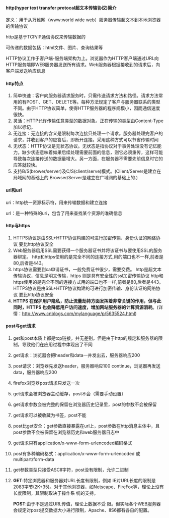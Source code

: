 #### http(hyper text transfer protocal超文本传输协议)简介

定义：用于从万维网（www:world wide web）服务器传输超文本到本地浏览器的传输协议

http是基于TCP/IP通信协议来传输数据的

可传递的数据包括：html文件、图片、查询结果等

HTTP协议工作于客户端-服务端架构为上。浏览器作为HTTP客户端通过URL向HTTP服务端即WEB服务器发送所有请求。Web服务器根据接收到的请求后，向客户端发送响应信息

#### http特点

1. 简单快速：客户向服务器请求服务时，只需传送请求方法和路径。请求方法常用的有POST、GET、DELETE等。每种方法规定了客户与服务器联系的类型不同。由于HTTP协议简单，使得HTTP服务器的程序规模小，因而通信速度很快。
2. 灵活：HTTP允许传输任意类型的数据对象。正在传输的类型由Content-Type加以标记。
3. 无连接：无连接的含义是限制每次连接只处理一个请求。服务器处理完客户的请求，并收到客户的应答后，即断开连接。采用这种方式可以节省传输时间
4. 无状态：HTTP协议是无状态协议。无状态是指协议对于事务处理没有记忆能力。缺少状态意味着如果后续处理需要前面的信息，则它必须重传，这样可能导致每次连接传送的数据量增大。另一方面，在服务器不需要先前信息时它的应答就较快。
5. 支持B/S(brower/server)及C/S(client/serve)模式。(Client/Server是建立在局域网的基础上的.Browser/Server是建立在广域网的基础上的.)

#### uri和url

uri：http统一资源标示符，用来传输数据和建立连接

url：是一种特殊的uri，包含了用来查找某个资源的准确信息

#### http与https

1. HTTPS协议是由SSL+HTTP协议构建的可进行加密传输、身份认证的网络协议 
   要比http协议安全
2. Web服务器启用SSL需要获得一个服务器证书并将该证书与要使用SSL的服务器绑定。 http和https使用的是完全不同的连接方式,用的端口也不一样,前者是80,后者是443。
3. https协议需要到ca申请证书，一般免费证书很少，需要交费。
   http是超文本传输协议，信息是明文传输，https 则是具有安全性的ssl加密传输协议
   http和https使用的是完全不同的连接方式用的端口也不一样,前者是80,后者是443。
   HTTPS协议是由SSL+HTTP协议构建的可进行加密传输、身份认证的网络协议 要比http协议安全
4. **HTTPS 在保护用户隐私，防止流量劫持方面发挥着非常关键的作用，但与此同时，HTTPS 也会降低用户访问速度，增加网站服务器的计算资源消耗**。(详情：http://www.cnblogs.com/mylanguage/p/5635524.html)

#### post与get请求

1. get和post本质上都是tcp链接，并无差别。但是由于http的规定和服务器的限制，导致他们在应用过程中体现出了不同

2. get请求：浏览器会把header和data一并发出去，服务器响应200

3. post请求：浏览器先发送header，服务器响应100 continue，浏览器再发送data，服务器响应200

4. firefox浏览器post请求只发送一次

5. get请求会被浏览器主动缓存，post不会（需要手动设置）

6. get请求参数会被完整的保留在浏览器历史记录里，post的参数不会被保留

7. get请求可以被收藏为书签，post不能

8. post比get安全：get参数直接暴露在url上，post参数在http消息主体中，且post参数不会被保留在浏览器历史和web服务器日志中

9. get请求只有application/x-www-form-urlencoded编码格式

10. post有多种编码格式：application/x-www-form-urlencoded 或 multipart/form-data

11. get参数类型只接受ASCII字符，post没有限制，允许二进制

12. **GET**:特定浏览器和服务器对URL长度有限制，例如 IE对URL长度的限制是2083字节(2K+35)。对于其他浏览器，如Netscape、FireFox等，理论上没有长度限制，其限制取决于操作系 统的支持。

    **POST**:由于不是通过URL传值，理论上数据不受 限。但实际各个WEB服务器会规定对post提交数据大小进行限制，Apache、IIS6都有各自的配置。


